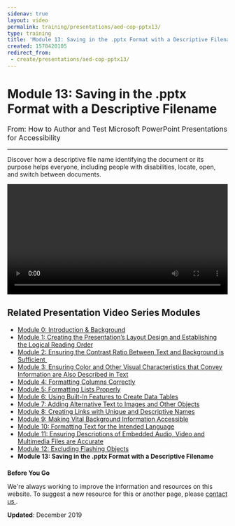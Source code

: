 ```yaml
---
sidenav: true
layout: video
permalink: training/presentations/aed-cop-pptx13/
type: training
title: 'Module 13: Saving in the .pptx Format with a Descriptive Filename'
created: 1578420105
redirect_from:
 - create/presentations/aed-cop-pptx13/
---
```


# Module 13: Saving in the .pptx Format with a Descriptive Filename

<p style="font-size:115%">
  From: How to Author and Test Microsoft PowerPoint Presentations for Accessibility
</p>

* * *

Discover how a descriptive file name identifying the document or its purpose helps everyone, including people with disabilities, locate, open, and switch between documents.

<video controls="controls" data-vscid="3qesx4ovd" style="width: 100%;"><source src="https://assets.section508.gov/files/aed-cop-ppt-m13.mp4" type="video/mp4" /></video>

## Related Presentation Video Series Modules

  * [Module 0: Introduction & Background][1]
  * [Module 1: Creating the Presentation&rsquo;s Layout Design and Establishing the Logical Reading Order][2]
  * [Module 2: Ensuring the Contrast Ratio Between Text and Background is Sufficient&nbsp;][3]
  * [Module 3: Ensuring Color and Other Visual Characteristics that Convey Information are Also Described in Text][4]
  * [Module 4: Formatting Columns Correctly][5]
  * [Module 5: Formatting Lists Properly][6]
  * [Module 6: Using Built-In Features to Create Data Tables][7]
  * [Module 7: Adding Alternative Text to Images and Other Objects][8]
  * [Module 8: Creating Links with Unique and Descriptive Names][9]
  * [Module 9: Making Vital Background Information Accessible][10]
  * [Module 10: Formatting Text for the Intended Language][11]
  * [Module 11: Ensuring Descriptions of Embedded Audio, Video and Multimedia Files are Accurate][12]
  * [Module 12: Excluding Flashing Objects][13]
  * **Module 13: Saving in the .pptx Format with a Descriptive Filename**

<div class="border-base radius-lg border-1px" style="margin-top: 1.5em;">
<div class="padding-1">
<p class="text-large"><strong>Before You Go</strong></p>
<p>We're always working to improve the information and resources on this website. To suggest a new resource for this or another page, please <a href="mailto:section.508@gsa.gov">contact us
</a>.</p>
</div>
</div>

**Updated**: December&nbsp;2019

 [1]: {{site.baseurl}}/training/presentations/aed-cop-pptx00/
 [2]: {{site.baseurl}}/training/presentations/aed-cop-pptx01/
 [3]: {{site.baseurl}}/training/presentations/aed-cop-pptx02/
 [4]: {{site.baseurl}}/training/presentations/aed-cop-pptx03/
 [5]: {{site.baseurl}}/training/presentations/aed-cop-pptx04/
 [6]: {{site.baseurl}}/training/presentations/aed-cop-pptx05/
 [7]: {{site.baseurl}}/training/presentations/aed-cop-pptx06/
 [8]: {{site.baseurl}}/training/presentations/aed-cop-pptx07/
 [9]: {{site.baseurl}}/training/presentations/aed-cop-pptx08/
 [10]: {{site.baseurl}}/training/presentations/aed-cop-pptx09/
 [11]: {{site.baseurl}}/training/presentations/aed-cop-pptx10/
 [12]: {{site.baseurl}}/training/presentations/aed-cop-pptx11/
 [13]: {{site.baseurl}}/training/presentations/aed-cop-pptx12/